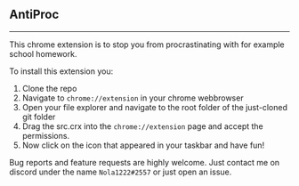 AntiProc
--
---
This chrome extension is to stop you from procrastinating with for example school homework.

To install this extension you:
1. Clone the repo
2. Navigate to ``chrome://extension`` in your chrome webbrowser
3. Open your file explorer and navigate to the root folder of the just-cloned git folder
4. Drag the src.crx into the ``chrome://extension`` page and accept the permissions.
5. Now click on the icon that appeared in your taskbar and have fun!

Bug reports and feature requests are highly welcome. Just contact me on discord under the name ``Nola1222#2557`` or just open an issue.
